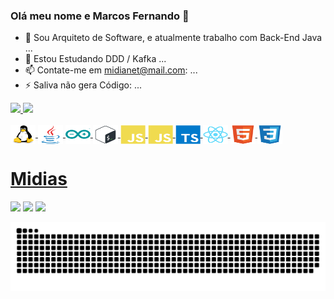 ### Olá meu nome e Marcos Fernando 👋

- 🔭 Sou Arquiteto de Software, e atualmente trabalho com Back-End Java ...
- 🌱 Estou Estudando DDD / Kafka ...
- 📫 Contate-me em midianet@mail.com: ...
- ⚡ Saliva não gera Código: ...

 <div>
  <a href="https://github.com/midianet">
  <img height="180em" src="https://github-readme-stats.vercel.app/api?username=midianet&show_icons=true&theme=dracula&include_all_commits=true&count_private=true"/>
  <img height="180em" src="https://github-readme-stats.vercel.app/api/top-langs/?username=midianet&layout=compact&langs_count=7&theme=dracula"/>
</div>

 <div style="display: inline_block"><br>
  
   <img align="center" alt="Js" height="30" width="40"  style="background-color: #6DB3F2" src="https://raw.githubusercontent.com/devicons/devicon/master/icons/linux/linux-original.svg">
     <img align="center" alt="Js" height="30" width="40"  style="background-color: #6DB3F2" src="https://raw.githubusercontent.com/devicons/devicon/master/icons/java/java-original.svg">
       <img align="center" alt="Js" height="30" width="40"  style="background-color: #6DB3F2" src="https://raw.githubusercontent.com/devicons/devicon/master/icons/arduino/arduino-original.svg">
         <img align="center" alt="Js" height="30" width="40"  style="background-color: #6DB3F2" src="https://raw.githubusercontent.com/devicons/devicon/master/icons/bash/bash-original.svg">
  <img align="center" alt="Js" height="30" width="40" src="https://raw.githubusercontent.com/devicons/devicon/master/icons/javascript/javascript-plain.svg">
  <img align="center" alt="Js" height="30" width="40" src="https://raw.githubusercontent.com/devicons/devicon/master/icons/javascript/javascript-plain.svg">
  <img align="center" alt="Ts" height="30" width="40" src="https://raw.githubusercontent.com/devicons/devicon/master/icons/typescript/typescript-plain.svg">
  <img align="center" alt="React" height="30" width="40" src="https://raw.githubusercontent.com/devicons/devicon/master/icons/react/react-original.svg">
  <img align="center" alt="HTML" height="30" width="40" src="https://raw.githubusercontent.com/devicons/devicon/master/icons/html5/html5-original.svg">
  <img align="center" alt="CSS" height="30" width="40" src="https://raw.githubusercontent.com/devicons/devicon/master/icons/css3/css3-original.svg">
</div>

 <div>  
  <h1>Midias</h1>
  <a href="https://www.youtube.com/channel/UCCja0uKNk-T50BOWdGg1YvQ" target="_blank"><img src="https://img.shields.io/badge/YouTube-FF0000?style=for-the-badge&logo=youtube&logoColor=white" target="_blank"></a>
  <a href = "mailto:midianet@gmail.com"><img src="https://img.shields.io/badge/-Gmail-%23333?style=for-the-badge&logo=gmail&logoColor=white" target="_blank"></a>
  <a href="https://www.linkedin.com/in/marcos-fernando-costa-46b5061b" target="_blank"><img src="https://img.shields.io/badge/-LinkedIn-%230077B5?style=for-the-badge&logo=linkedin&logoColor=white" target="_blank"></a> 
 
  ![Snake animation](https://github.com/midianet/midianet/blob/output/github-contribution-grid-snake.svg)
 
</div>
